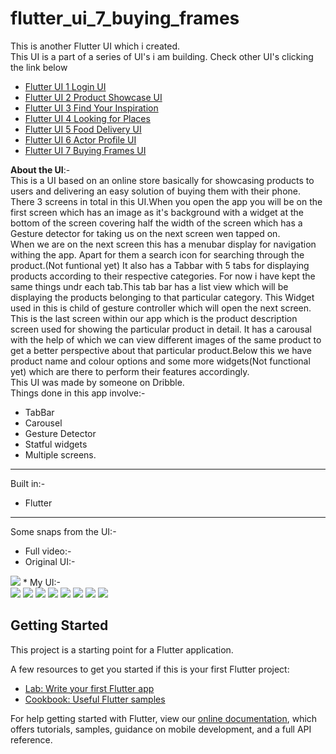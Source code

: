 # flutter_ui_7_buying_frames

This is another Flutter UI which i created.<br>
This UI is a part of a series of UI's i am building. Check other UI's clicking the link below
* [Flutter UI 1 Login UI](https://github.com/harshkumarkhatri/Flutter-UI-1-Login-UI)
* [Flutter UI 2 Product Showcase UI](https://github.com/harshkumarkhatri/Product-Showcase-UI-Flutter)
* [Flutter UI 3 Find Your Inspiration](https://github.com/harshkumarkhatri/Flutter-UI-3-Find-your-inspiration)
* [Flutter UI 4 Looking for Places](https://github.com/harshkumarkhatri/Flutter-UI-4-Looking-for-Places)
* [Flutter UI 5 Food Delivery UI](https://github.com/harshkumarkhatri/Flutter-UI-5-Food-delivery-app)
* [Flutter UI 6 Actor Profile UI](https://github.com/harshkumarkhatri/Flutter-UI-6-Actor-Profiles-App)
* [Flutter UI 7 Buying Frames UI](https://github.com/harshkumarkhatri/Flutter-UI-7-Buying-Frames)

**About the UI**:-<br>
This is a UI based on an online store basically for showcasing products to users and delivering an easy solution of buying them with their phone.
<br>
There 3 screens in total in this UI.When you open the app you will be on the first screen which has an image as it's background with a widget at the bottom of the screen covering half the width of the screen which has a Gesture detector for taking us on the next screen wen tapped on.<br>
When we are on the next screen this has a menubar display for navigation withing the app. Apart for them a search icon for searching through the product.(Not funtional yet) It also has a Tabbar with 5 tabs for displaying products according to their respective categories. For now i have kept the same things undr each tab.This tab bar has a list view which will be displaying the products belonging to that particular category. This Widget used in this is child of gesture controller which will open the next screen.
This is the last screen within our app which is the product description screen used for showing the particular product in detail. It has a carousal with the help of which we can view different images of the same product to get a better perspective about that particular product.Below this we have product name and colour options and some more widgets(Not functional yet) which are there to perform their features accordingly.<br>
This UI was made by someone on Dribble.<br>
Things done in this app involve:- 
* TabBar
* Carousel
* Gesture Detector
* Statful widgets
* Multiple screens.
___
Built in:-
* Flutter
___
Some snaps from the UI:-
* Full video:-<br>
* Original UI:-
<img src="Screenshots/1.png">
* My UI:-<br>
<img src="Screenshots/2.jpeg">
<img src="Screenshots/3.jpeg">
<img src="Screenshots/4.jpeg">
<img src="Screenshots/5.jpeg">
<img src="Screenshots/7.jpeg">
<img src="Screenshots/6.jpeg">
<img src="Screenshots/8.jpeg">
<img src="Screenshots/9.jpeg">

## Getting Started

This project is a starting point for a Flutter application.

A few resources to get you started if this is your first Flutter project:

- [Lab: Write your first Flutter app](https://flutter.dev/docs/get-started/codelab)
- [Cookbook: Useful Flutter samples](https://flutter.dev/docs/cookbook)

For help getting started with Flutter, view our
[online documentation](https://flutter.dev/docs), which offers tutorials,
samples, guidance on mobile development, and a full API reference.
